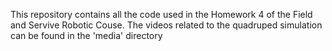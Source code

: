 This repository contains all the code used in the Homework 4 of the Field and Servive Robotic Couse. The videos related to the quadruped simulation can be found in the 'media' directory
